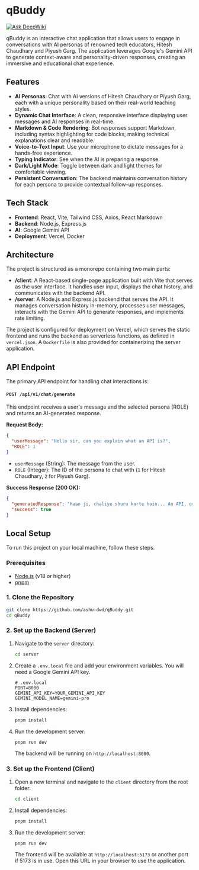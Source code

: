 # qBuddy

[![Ask DeepWiki](https://q-buddy.vercel.app/logo.png)](https://deepwiki.com/ashu-dwd/qBuddy)

qBuddy is an interactive chat application that allows users to engage in conversations with AI personas of renowned tech educators, Hitesh Chaudhary and Piyush Garg. The application leverages Google's Gemini API to generate context-aware and personality-driven responses, creating an immersive and educational chat experience.

## Features

- **AI Personas**: Chat with AI versions of Hitesh Chaudhary or Piyush Garg, each with a unique personality based on their real-world teaching styles.
- **Dynamic Chat Interface**: A clean, responsive interface displaying user messages and AI responses in real-time.
- **Markdown & Code Rendering**: Bot responses support Markdown, including syntax highlighting for code blocks, making technical explanations clear and readable.
- **Voice-to-Text Input**: Use your microphone to dictate messages for a hands-free experience.
- **Typing Indicator**: See when the AI is preparing a response.
- **Dark/Light Mode**: Toggle between dark and light themes for comfortable viewing.
- **Persistent Conversation**: The backend maintains conversation history for each persona to provide contextual follow-up responses.

## Tech Stack

- **Frontend**: React, Vite, Tailwind CSS, Axios, React Markdown
- **Backend**: Node.js, Express.js
- **AI**: Google Gemini API
- **Deployment**: Vercel, Docker

## Architecture

The project is structured as a monorepo containing two main parts:

- **/client**: A React-based single-page application built with Vite that serves as the user interface. It handles user input, displays the chat history, and communicates with the backend API.
- **/server**: A Node.js and Express.js backend that serves the API. It manages conversation history in-memory, processes user messages, interacts with the Gemini API to generate responses, and implements rate limiting.

The project is configured for deployment on Vercel, which serves the static frontend and runs the backend as serverless functions, as defined in `vercel.json`. A `Dockerfile` is also provided for containerizing the server application.

## API Endpoint

The primary API endpoint for handling chat interactions is:

#### `POST /api/v1/chat/generate`

This endpoint receives a user's message and the selected persona (ROLE) and returns an AI-generated response.

**Request Body:**

```json
{
  "userMessage": "Hello sir, can you explain what an API is?",
  "ROLE": 1
}
```

- `userMessage` (String): The message from the user.
- `ROLE` (Integer): The ID of the persona to chat with (`1` for Hitesh Chaudhary, `2` for Piyush Garg).

**Success Response (200 OK):**

```json
{
  "generatedResponse": "Haan ji, chaliye shuru karte hain... An API, or Application Programming Interface, is like a menu in a restaurant. It lists the dishes you can order and describes them, but you don't need to know how the kitchen prepares the food. Similarly, an API lets two software applications talk to each other without knowing the internal details. Simple, hai na?",
  "success": true
}
```

## Local Setup

To run this project on your local machine, follow these steps.

### Prerequisites

- [Node.js](https://nodejs.org/) (v18 or higher)
- [pnpm](https://pnpm.io/)

### 1. Clone the Repository

```bash
git clone https://github.com/ashu-dwd/qBuddy.git
cd qBuddy
```

### 2. Set up the Backend (Server)

1.  Navigate to the `server` directory:
    ```bash
    cd server
    ```
2.  Create a `.env.local` file and add your environment variables. You will need a Google Gemini API key.
    ```env
    # .env.local
    PORT=8080
    GEMINI_API_KEY=YOUR_GEMINI_API_KEY
    GEMINI_MODEL_NAME=gemini-pro
    ```
3.  Install dependencies:
    ```bash
    pnpm install
    ```
4.  Run the development server:
    ```bash
    pnpm run dev
    ```
    The backend will be running on `http://localhost:8080`.

### 3. Set up the Frontend (Client)

1.  Open a new terminal and navigate to the `client` directory from the root folder:
    ```bash
    cd client
    ```
2.  Install dependencies:
    ```bash
    pnpm install
    ```
3.  Run the development server:
    ```bash
    pnpm run dev
    ```
    The frontend will be available at `http://localhost:5173` or another port if 5173 is in use. Open this URL in your browser to use the application.

